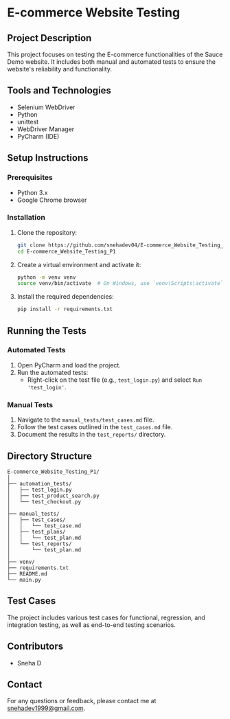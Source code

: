 
# E-commerce Website Testing

## Project Description
This project focuses on testing the E-commerce functionalities of the Sauce Demo website. It includes both manual and automated tests to ensure the website's reliability and functionality.

## Tools and Technologies
- Selenium WebDriver
- Python
- unittest
- WebDriver Manager
- PyCharm (IDE)

## Setup Instructions

### Prerequisites
- Python 3.x
- Google Chrome browser

### Installation
1. Clone the repository:
   ```bash
   git clone https://github.com/snehadev04/E-commerce_Website_Testing_P1.git
   cd E-commerce_Website_Testing_P1
   ```

2. Create a virtual environment and activate it:
   ```bash
   python -m venv venv
   source venv/bin/activate  # On Windows, use `venv\Scripts\activate`
   ```

3. Install the required dependencies:
   ```bash
   pip install -r requirements.txt
   ```

## Running the Tests

### Automated Tests
1. Open PyCharm and load the project.
2. Run the automated tests:
   - Right-click on the test file (e.g., `test_login.py`) and select `Run 'test_login'`.

### Manual Tests
1. Navigate to the `manual_tests/test_cases.md` file.
2. Follow the test cases outlined in the `test_cases.md` file.
3. Document the results in the `test_reports/` directory.

## Directory Structure
```
E-commerce_Website_Testing_P1/
│
├── automation_tests/
│   ├── test_login.py
│   ├── test_product_search.py
│   └── test_checkout.py
│
├── manual_tests/
│   ├── test_cases/
│   │   └── test_case.md                                                                                                                   
│   ├── test_plans/
│   │   └── test_plan.md                                                                                                        
│   └── test_reports/
│       └── test_plan.md 
│
├── venv/
├── requirements.txt
├── README.md
└── main.py
```

## Test Cases
The project includes various test cases for functional, regression, and integration testing, as well as end-to-end testing scenarios.

## Contributors
- Sneha D

## Contact
For any questions or feedback, please contact me at snehadev1999@gmail.com.
